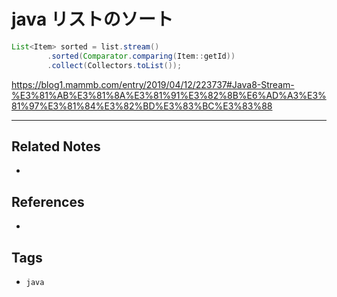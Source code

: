 # java リストのソート

```java
List<Item> sorted = list.stream()
        .sorted(Comparator.comparing(Item::getId))
        .collect(Collectors.toList());
```

https://blog1.mammb.com/entry/2019/04/12/223737#Java8-Stream-%E3%81%AB%E3%81%8A%E3%81%91%E3%82%8B%E6%AD%A3%E3%81%97%E3%81%84%E3%82%BD%E3%83%BC%E3%83%88

---
## Related Notes
- 

## References
- 

## Tags
- `java` 